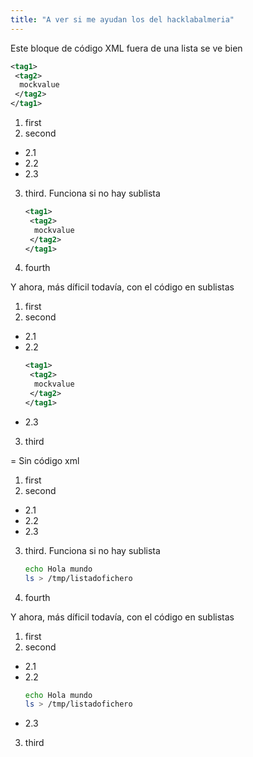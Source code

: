 ```yaml
---
title: "A ver si me ayudan los del hacklabalmeria"
---
```


Este bloque de código XML fuera de una lista se ve bien

``` xml
<tag1>
 <tag2>
  mockvalue
 </tag2>
</tag1>
```
1. first
2. second
  * 2.1
  * 2.2
  * 2.3
3. third. Funciona si no hay sublista
   ``` xml
   <tag1>
    <tag2>
     mockvalue
    </tag2>
   </tag1>
   ```
4. fourth

Y ahora, más díficil todavía, con el código en sublistas

1. first
2. second
  * 2.1
  * 2.2
       ``` xml
       <tag1>
        <tag2>
         mockvalue
        </tag2>
       </tag1>
       ```
  * 2.3
3. third

= Sin código xml

1. first
2. second
  * 2.1
  * 2.2
  * 2.3
3. third. Funciona si no hay sublista
   ``` bash
   echo Hola mundo 
   ls > /tmp/listadofichero
   ```
4. fourth

Y ahora, más díficil todavía, con el código en sublistas

1. first
2. second
  * 2.1
  * 2.2
    ``` bash
    echo Hola mundo 
    ls > /tmp/listadofichero
    ```
  * 2.3
3. third

